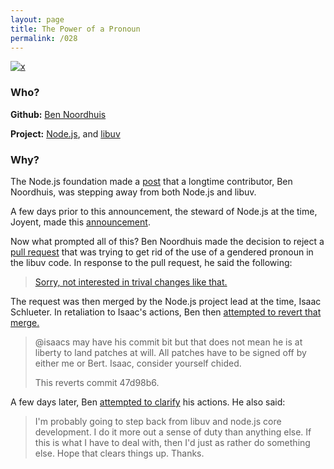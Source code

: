 ```yaml
---
layout: page
title: The Power of a Pronoun
permalink: /028
---
```


[![x](https://img.shields.io/badge/-Community%20Hostility-red)](/#CH)

### Who?

**Github:** [Ben Noordhuis](https://github.com/bnoordhuis)

**Project:** [Node.js](https://nodejs.org/en/), and [libuv](https://libuv.org/)

### Why?

The Node.js foundation made a [post](https://nodejs.org/en/blog/uncategorized/bnoordhuis-departure/) that a longtime contributor, Ben Noordhuis, was stepping away from both Node.js and libuv. 

A few days prior to this announcement, the steward of Node.js at the time, Joyent, made this [announcement](https://www.joyent.com/blog/the-power-of-a-pronoun). 

Now what prompted all of this? Ben Noordhuis made the decision to reject a [pull request](https://github.com/joyent/libuv/pull/1015#issue-10401121) that was trying to get rid of the use of a gendered pronoun in the libuv code. In response to the pull request, he said the following: 

> [Sorry, not interested in trival changes like that.](https://github.com/joyent/libuv/pull/1015#issuecomment-29538615)

The request was then merged by the Node.js project lead at the time, Isaac Schlueter. In retaliation to Isaac's actions, Ben then [attempted to revert that merge.](https://github.com/joyent/libuv/commit/804d40ee14dc0f82c482dcc8d1c41c14333fcb48) 

> @isaacs may have his commit bit but that does not mean he is at liberty
> to land patches at will.  All patches have to be signed off by either
> me or Bert.  Isaac, consider yourself chided.
>
> This reverts commit 47d98b6.

A few days later, Ben [attempted to clarify](https://github.com/joyent/libuv/pull/1015#issuecomment-29568172) his actions. He also said:

> I'm probably going to step back from libuv and node.js core  development.  I do it more out a sense of duty than anything else.  If  this is what I have to deal with, then I'd just as rather do something  else.  Hope that clears things up.  Thanks.

